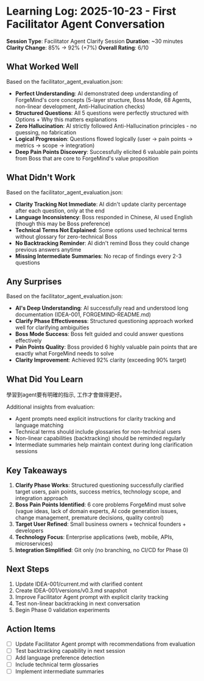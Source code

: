 # Learning Log: 2025-10-23 - First Facilitator Agent Conversation

**Session Type**: Facilitator Agent Clarify Session
**Duration**: ~30 minutes
**Clarity Change**: 85% → 92% (+7%)
**Overall Rating**: 6/10

## What Worked Well
Based on the facilitator_agent_evaluation.json:

- **Perfect Understanding**: AI demonstrated deep understanding of ForgeMind's core concepts (5-layer structure, Boss Mode, 68 Agents, non-linear development, Anti-Hallucination checks)
- **Structured Questions**: All 5 questions were perfectly structured with Options + Why this matters explanations
- **Zero Hallucination**: AI strictly followed Anti-Hallucination principles - no guessing, no fabrication
- **Logical Progression**: Questions flowed logically (user → pain points → metrics → scope → integration)
- **Deep Pain Points Discovery**: Successfully elicited 6 valuable pain points from Boss that are core to ForgeMind's value proposition

## What Didn't Work
Based on the facilitator_agent_evaluation.json:

- **Clarity Tracking Not Immediate**: AI didn't update clarity percentage after each question, only at the end
- **Language Inconsistency**: Boss responded in Chinese, AI used English (though this may be Boss preference)
- **Technical Terms Not Explained**: Some options used technical terms without glossary for zero-technical Boss
- **No Backtracking Reminder**: AI didn't remind Boss they could change previous answers anytime
- **Missing Intermediate Summaries**: No recap of findings every 2-3 questions

## Any Surprises
Based on the facilitator_agent_evaluation.json:

- **AI's Deep Understanding**: AI successfully read and understood long documentation (IDEA-001, FORGEMIND-README.md)
- **Clarify Phase Effectiveness**: Structured questioning approach worked well for clarifying ambiguities
- **Boss Mode Success**: Boss felt guided and could answer questions effectively
- **Pain Points Quality**: Boss provided 6 highly valuable pain points that are exactly what ForgeMind needs to solve
- **Clarity Improvement**: Achieved 92% clarity (exceeding 90% target)

## What Did You Learn
學習到agent要有明確的指示, 工作才會做得更好。

Additional insights from evaluation:
- Agent prompts need explicit instructions for clarity tracking and language matching
- Technical terms should include glossaries for non-technical users
- Non-linear capabilities (backtracking) should be reminded regularly
- Intermediate summaries help maintain context during long clarification sessions

## Key Takeaways
1. **Clarify Phase Works**: Structured questioning successfully clarified target users, pain points, success metrics, technology scope, and integration approach
2. **Boss Pain Points Identified**: 6 core problems ForgeMind must solve (vague ideas, lack of domain experts, AI code generation issues, change management, premature decisions, quality control)
3. **Target User Refined**: Small business owners + technical founders + developers
4. **Technology Focus**: Enterprise applications (web, mobile, APIs, microservices)
5. **Integration Simplified**: Git only (no branching, no CI/CD for Phase 0)

## Next Steps
1. Update IDEA-001/current.md with clarified content
2. Create IDEA-001/versions/v0.3.md snapshot
3. Improve Facilitator Agent prompt with explicit clarity tracking
4. Test non-linear backtracking in next conversation
5. Begin Phase 0 validation experiments

## Action Items
- [ ] Update Facilitator Agent prompt with recommendations from evaluation
- [ ] Test backtracking capability in next session
- [ ] Add language preference detection
- [ ] Include technical term glossaries
- [ ] Implement intermediate summaries